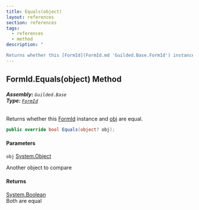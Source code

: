 ```yaml
---
title: Equals(object)
layout: references
section: references
tags:
  - references
  - method
description: "

Returns whether this [FormId](FormId.md 'Guilded.Base.FormId') instance and [obj](FormId.Equals(object).md#Guilded.Base.FormId.Equals(object).obj 'Guilded.Base.FormId.Equals(object).obj') are equal."
---
```


## FormId.Equals(object) Method
###### **Assembly:** `Guilded.Base`<br/>**Type:** [`FormId`](FormId.md 'Guilded.Base.FormId')

Returns whether this [FormId](FormId.md 'Guilded.Base.FormId') instance and [obj](FormId.Equals(object).md#Guilded.Base.FormId.Equals(object).obj 'Guilded.Base.FormId.Equals(object).obj') are equal.

```csharp
public override bool Equals(object? obj);
```
#### Parameters

<a name='Guilded.Base.FormId.Equals(object).obj'></a>

`obj` [System.Object](https://docs.microsoft.com/en-us/dotnet/api/System.Object 'System.Object')

Another object to compare

#### Returns
[System.Boolean](https://docs.microsoft.com/en-us/dotnet/api/System.Boolean 'System.Boolean')  
Both are equal